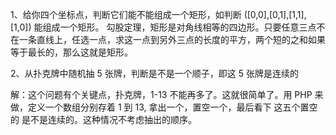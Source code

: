 1、给你四个坐标点，判断它们能不能组成一个矩形，如判断 ([0,0],[0,1],[1,1],[1,0]) 能组成一个矩形。
勾股定理，矩形是对角线相等的四边形。只要任意三点不在一条直线上，任选一点，求这一点到另外三点的长度的平方，两个短的之和如果等于最长的，那么这就是矩形。

2、从扑克牌中随机抽 5 张牌，判断是不是一个顺子，即这 5 张牌是连续的

解：这个问题有个关键点，扑克牌，1-13 不能再多了。这就很简单了。用 PHP 来做，定义一个数组分别存着 1 到 13, 拿出一个，置空一个，最后看下 这五个置空的 是不是连续的。这种情况不考虑抽出的顺序。

